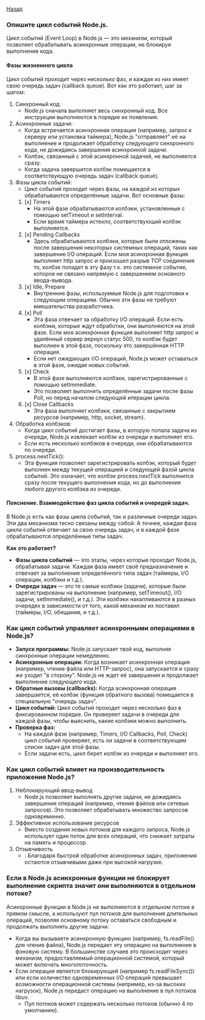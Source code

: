 [Назад](../README.md)

### Опишите цикл событий Node.js.

Цикл событий (Event Loop) в Node.js — это механизм, который позволяет обрабатывать асинхронные операции, 
не блокируя выполнение кода.

#### Фазы жизненного цикла

Цикл событий проходит через несколько фаз, и каждая из них имеет свою очередь задач (callback queue). 
Вот как это работает, шаг за шагом:

1. Синхронный код:
    - Node.js сначала выполняет весь синхронный код. Все инструкции выполняются в порядке их появления.
2. Асинхронные задачи:
   - Когда встречается асинхронная операция (например, запрос к серверу или установка таймера), Node.js "отправляет" 
её на выполнение и продолжает обработку следующего синхронного кода, не дожидаясь завершения асинхронной задачи.
   - Колбэк, связанный с этой асинхронной задачей, не выполняется сразу.
   - Когда задача завершится колбэк помещается в соответствующую очередь задач (callback queue).
3. Фазы цикла событий:
   - Цикл событий проходит через фазы, на каждой из которых обрабатываются определённые задачи. 
Вот основные фазы:
   1. [x] Timers
      - На этой фазе обрабатываются колбэки, установленные с помощью setTimeout и setInterval.
      - Если время таймера истекло, соответствующий колбэк выполняется.
   2. [x] Pending Callbacks
      - Здесь обрабатываются колбэки, которые были отложены после завершения некоторых системных операций, 
таких как завершение I/O операций. Если моя асинхронная функция выполняет http запрос и произошел разрыв TCP 
соединения то, колбэк попадет в эту фазу т.к. это системное событие, которое не связано напрямую с завершением 
основного ввода-вывода.
   3. [x] Idle, Prepare
      - Внутренние фазы, используемые Node.js для подготовки к следующим операциям. Обычно эти фазы не требуют 
вмешательства разработчика.
   4. [x] Poll
      - Эта фаза отвечает за обработку I/O операций. Если есть колбэки, которые ждут обработки, они выполняются 
на этой фазе. Если моя асинхронная функция выполняет http запрос и удалённый сервер вернул статус 500, то колбэк 
будет выполнен в этой фазе, поскольку это завершённая HTTP операция.
      - Если нет ожидающих I/O операций, Node.js может оставаться в этой фазе, ожидая новых событий.
   5. [x] Check
      - В этой фазе выполняются колбэки, зарегистрированные с помощью setImmediate.
      - Это позволяет выполнять определённые задачи после фазы Poll, но перед началом следующей итерации цикла.
   6. [x] Close Callbacks
      - Эта фаза выполняет колбэки, связанные с закрытием ресурсов (например, http, socket, stream).
4. Обработка колбэков:
   - Когда цикл событий достигает фазы, в которую попала задача из очереди, Node.js извлекает колбэк из 
очереди и выполняет его.
   - Если есть несколько колбэков в очереди, они обрабатываются по очереди.
5. process.nextTick():
   - Эта функция позволяет зарегистрировать колбэк, который будет выполнен между текущей операцией и следующей фазой 
цикла событий. Это означает, что колбэк process.nextTick выполнится сразу после текущего выполнения кода, 
но до выполнения любого другого колбэка из очереди.

#### Пояснение. Взаимодействие фаз цикла событий и очередей задач.

В Node.js есть как фазы цикла событий, так и различные очереди задач. Эти два механизма тесно связаны 
между собой. А точнее, каждая фаза цикла событий отвечает за свою очередь задач, и в каждой фазе обрабатываются 
определённые типы задач.

**Как это работает?**
- **Фазы цикла событий** — это этапы, через которые проходит Node.js, обрабатывая задачи. Каждая фаза имеет 
своё предназначение и отвечает за выполнение определённого типа задач (таймеры, I/O операции, колбэки и т.д.).
- **Очереди задач** — это те самые колбэки (задачи), которые были зарегистрированы на выполнение 
(например, setTimeout(), I/O задачи, setImmediate(), и т.д.). Эти колбэки накапливаются в разных очередях 
в зависимости от того, какой механизм их поставил (таймеры, I/O, обещания, и т.д.).

### Как цикл событий управляет асинхронными операциями в Node.js?
- **Запуск программы:** Node.js запускает твой код, выполняя синхронные операции немедленно.
- **Асинхронные операции:** Когда возникает асинхронная операция (например, чтение файла или HTTP-запрос), 
она запускается и сразу же уходит "в сторону". Node.js не ждет её завершения и продолжает выполнение следующего кода.
- **Обратные вызовы (callbacks):** Когда асинхронная операция завершается, её колбэк (функция обратного вызова) 
помещается в специальную "очередь задач".
- **Цикл событий:** Цикл событий проходит через несколько фаз в фиксированном порядке. 
Он проверяет задачи в очереди для каждой фазы, чтобы выяснить, какие колбэки можно выполнить.
- **Проверка фаз:**
  - На каждой фазе (например, Timers, I/O Callbacks, Poll, Check) цикл событий проверяет, 
есть ли задачи в соответствующем списке задач для этой фазы.
  - Если задачи есть, цикл берет колбэк из очереди и выполняет его.

### Как цикл событий влияет на производительность приложения Node.js?
1. Неблокирующий ввод-вывод
   - Node.js позволяет выполнять другие задачи, не дожидаясь завершения операций 
(например, чтения файлов или сетевых запросов). Это позволяет обрабатывать множество запросов одновременно.
2. Эффективное использование ресурсов
   - Вместо создания новых потоков для каждого запроса, Node.js использует один поток для всех операций, 
что снижает затраты на память и процессор.
3. Отзывчивость
   - : Благодаря быстрой обработке асинхронных задач, приложения остаются отзывчивыми даже при высокой нагрузке.


### Если в Node.js асинхронные функции не блокирует выполнение скрипта значит они выполняются в отдельном потоке?
Асинхронные функции в Node.js не выполняются в отдельном потоке в прямом смысле, а используют пул потоков 
для выполнения длительных операций, позволяя основному потоку оставаться свободным и продолжать выполнять другие задачи.

- Когда вы вызываете асинхронную функцию (например, fs.readFile() для чтения файла), Node.js передает 
эту операцию на выполнение в фоновую систему. В большинстве случаев это происходит через механизм, 
предоставляемый операционной системой, который может включать многопоточность.
- Если операция является блокирующей (например fs.readFileSync()) или если количество одновременных I/O операций 
превышает возможности операционной системы (например, из-за высоких нагрузок), Node.js передаст операцию на выполнение 
в пул потоков libuv.
  -  Пул потоков может содержать несколько потоков (обычно 4 по умолчанию).